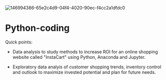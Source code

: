 ![146994386-65e2c4d9-04f4-4020-90ec-f4cc2a1dfdc0](https://user-images.githubusercontent.com/33099127/149363173-df2f8c1e-c0e1-4bd6-acee-364c53af11f8.png)



# Python-coding

Quick points:

* Data analysis to study methods to increase ROI for an online shopping website called "InstaCart" using Python, Anaconda and Jupyter.

* Exploratory data analyis of customer shopping trends, inventory control and outlook to maximize invested potential and plan for future needs.
